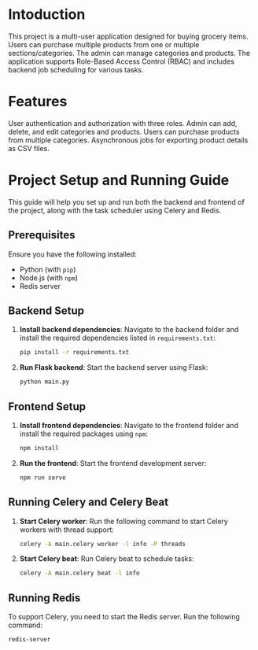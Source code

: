 # Intoduction
This project is a multi-user application designed for buying grocery items. Users can purchase multiple products from one or multiple sections/categories. The admin can manage categories and products. The application supports Role-Based Access Control (RBAC) and includes backend job scheduling for various tasks.

# Features
User authentication and authorization with three roles.
Admin can add, delete, and edit categories and products.
Users can purchase products from multiple categories.
Asynchronous jobs for exporting product details as CSV files.


# Project Setup and Running Guide
This guide will help you set up and run both the backend and frontend of the project, along with the task scheduler using Celery and Redis.

## Prerequisites

Ensure you have the following installed:
- Python (with `pip`)
- Node.js (with `npm`)
- Redis server

## Backend Setup
1. **Install backend dependencies**:
    Navigate to the backend folder and install the required dependencies listed in `requirements.txt`:
    ```bash
    pip install -r requirements.txt
    ```

2. **Run Flask backend**:
    Start the backend server using Flask:
    ```bash
    python main.py
    ```

## Frontend Setup
1. **Install frontend dependencies**:
    Navigate to the frontend folder and install the required packages using `npm`:
    ```bash
    npm install
    ```

2. **Run the frontend**:
    Start the frontend development server:
    ```bash
    npm run serve
    ```

## Running Celery and Celery Beat
1. **Start Celery worker**:
    Run the following command to start Celery workers with thread support:
    ```bash
    celery -A main.celery worker -l info -P threads
    ```

2. **Start Celery beat**:
    Run Celery beat to schedule tasks:
    ```bash
    celery -A main.celery beat -l info
    ```

## Running Redis
To support Celery, you need to start the Redis server. Run the following command:
```bash
redis-server

